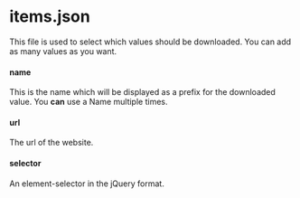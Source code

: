 # items.json
This file is used to select which values should be downloaded. You can add as many values as you want. 
#### name
This is the name which will be displayed as a prefix for the downloaded value. You **can** use a Name multiple times.

#### url
The url of the website.

#### selector
An element-selector in the jQuery format.

